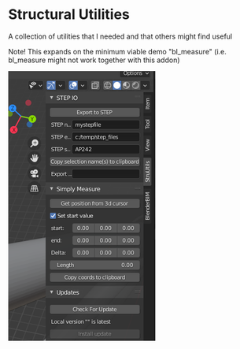 # Structural Utilities
A collection of utilities that I needed and that others might find useful

Note! This expands on the minimum viable demo "bl_measure" (i.e. bl_measure might not work together with this addon)

![Overview of addon latest](img.png)